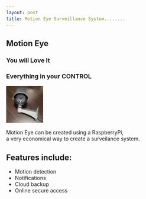 ```yaml
---
layout: post
title: Motion Eye Surveillance System........
---
```

## Motion Eye
### You will Love It
### Everything in your CONTROL

<img src = "images/ME01.jpg" width=100>

Motion Eye can be created using a RaspberryPi,\
a very economical way to create a surveilance system.

## Features include:

- Motion detection
- Notifications
- Cloud backup
- Online secure access
